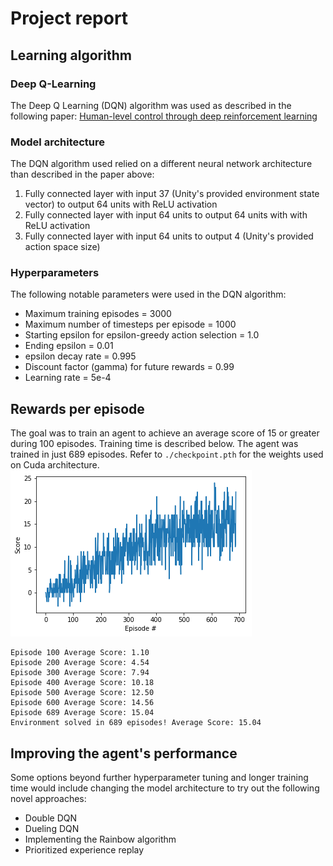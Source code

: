 # Project report

## Learning algorithm

### Deep Q-Learning

The Deep Q Learning (DQN) algorithm was used as described in the following paper: [Human-level control through deep reinforcement learning](https://www.nature.com/articles/nature14236)

### Model architecture

The DQN algorithm used relied on a different neural network architecture than described in the paper above:
1. Fully connected layer with input 37 (Unity's provided environment state vector) to output 64 units with ReLU activation
1. Fully connected layer with input 64 units to output 64 units with with ReLU activation
1. Fully connected layer with input 64 units to output 4 (Unity's provided action space size)

### Hyperparameters

The following notable parameters were used in the DQN algorithm:
* Maximum training episodes = 3000
* Maximum number of timesteps per episode = 1000
* Starting epsilon for epsilon-greedy action selection = 1.0 
* Ending epsilon = 0.01
* epsilon decay rate = 0.995
* Discount factor (gamma) for future rewards = 0.99  
* Learning rate = 5e-4 

## Rewards per episode

The goal was to train an agent to achieve an average score of 15 or greater during 100 episodes. Training time is described below. The agent was trained in just 689 episodes. Refer to `./checkpoint.pth` for the weights used on Cuda architecture.
![Plot](rewards-plot.png "Rewards Plot")
```
Episode 100	Average Score: 1.10
Episode 200	Average Score: 4.54
Episode 300	Average Score: 7.94
Episode 400	Average Score: 10.18
Episode 500	Average Score: 12.50
Episode 600	Average Score: 14.56
Episode 689	Average Score: 15.04
Environment solved in 689 episodes!	Average Score: 15.04
```

## Improving the agent's performance
Some options beyond further hyperparameter tuning and longer training time would include changing the model architecture to try out the following novel approaches:
* Double DQN
* Dueling DQN
* Implementing the Rainbow algorithm
* Prioritized experience replay